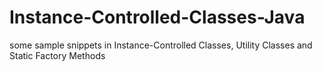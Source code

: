 # Instance-Controlled-Classes-Java
some sample snippets in Instance-Controlled Classes, Utility Classes and Static Factory Methods
